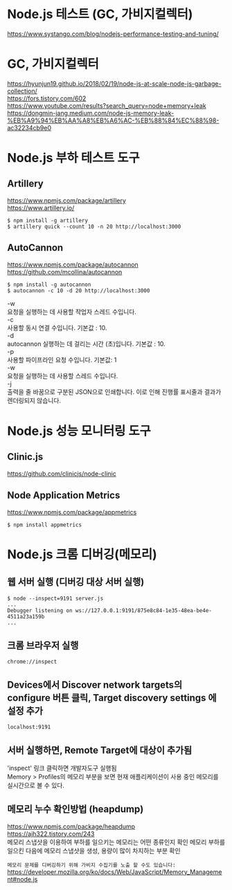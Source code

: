 # Node.js 테스트 (GC, 가비지컬렉터)
https://www.systango.com/blog/nodejs-performance-testing-and-tuning/    


# GC, 가비지컬렉터  
https://hyunjun19.github.io/2018/02/19/node-js-at-scale-node-js-garbage-collection/  
https://fors.tistory.com/602  
https://www.youtube.com/results?search_query=node+memory+leak  
https://dongmin-jang.medium.com/node-js-memory-leak-%EB%A9%94%EB%AA%A8%EB%A6%AC-%EB%88%84%EC%88%98-ac32234cb9e0  


# Node.js 부하 테스트 도구  
## Artillery  
https://www.npmjs.com/package/artillery  
https://www.artillery.io/  
```
$ npm install -g artillery
$ artillery quick --count 10 -n 20 http://localhost:3000
```

## AutoCannon  
https://www.npmjs.com/package/autocannon  
https://github.com/mcollina/autocannon   
```
$ npm install -g autocannon
$ autocannon -c 10 -d 20 http://localhost:3000
```
-w     
요청을 실행하는 데 사용할 작업자 스레드 수입니다.  
-c     
사용할 동시 연결 수입니다. 기본값 : 10.  
-d  
autocannon 실행하는 데 걸리는 시간 (초)입니다. 기본값 : 10.  
-p    
사용할 파이프라인 요청 수입니다. 기본값: 1  
-w    
요청을 실행하는 데 사용할 스레드 수입니다.  
-j    
출력을 줄 바꿈으로 구분된 JSON으로 인쇄합니다. 이로 인해 진행률 표시줄과 결과가 렌더링되지 않습니다.  


# Node.js 성능 모니터링 도구
## Clinic.js  
https://github.com/clinicjs/node-clinic

## Node Application Metrics  
https://www.npmjs.com/package/appmetrics  
```
$ npm install appmetrics
```


# Node.js 크롬 디버깅(메모리)  
## 웹 서버 실행 (디버깅 대상 서버 실행)
```
$ node --inspect=9191 server.js
...
Debugger listening on ws://127.0.0.1:9191/875e8c84-1e35-48ea-be4e-4511a23a159b
...
```

## 크롬 브라우저 실행  
```
chrome://inspect
```

## Devices에서 Discover network targets의 configure 버튼 클릭, Target discovery settings 에 설정 추가  
```
localhost:9191
```

## 서버 실행하면, Remote Target에 대상이 추가됨  
'inspect' 링크 클릭하면 개발자도구 실행됨   
Memory > Profiles의 메모리 부분을 보면 현재 애플리케이션이 사용 중인 메모리를 실시간으로 볼 수 있다.

## 메모리 누수 확인방법 (heapdump)  
https://www.npmjs.com/package/heapdump  
https://ajh322.tistory.com/243  
메모리 스냅샷을 이용하여 부하를 일으키는 메모리는 어떤 종류인지 확인
메모리 부하를 일으킨 다음에 메모리 스냅샷을 생성, 용량이 많이 차지하는 부분 확인  

`메모리 문제를 디버깅하기 위해 가비지 수집기를 노출 할 수도 있습니다:`
https://developer.mozilla.org/ko/docs/Web/JavaScript/Memory_Management#node.js  
